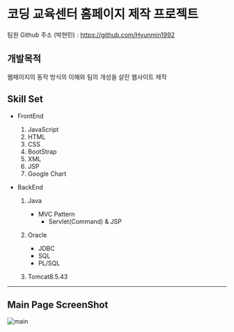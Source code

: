 # 코딩 교육센터 홈페이지 제작 프로젝트

  팀원 Github 주소 (박현민) : https://github.com/Hyunmin1992
  
## 개발목적
  웹페이지의 동작 방식의 이해와 팀의 개성을 살린 웹사이트 제작

## Skill Set 
* FrontEnd
  1. JavaScript
  2. HTML
  3. CSS
  4. BootStrap
  5. XML
  6. JSP
  7. Google Chart
  
* BackEnd
  1. Java
     - MVC Pattern
        - Servlet(Command) & JSP
        
  2. Oracle
     - JDBC
     - SQL
     - PL/SQL
     
  3. Tomcat8.5.43
  
 
 * * *
 
## Main Page ScreenShot

![main](https://user-images.githubusercontent.com/40975942/63912649-88150800-ca68-11e9-9f66-0730582620ed.JPG)
